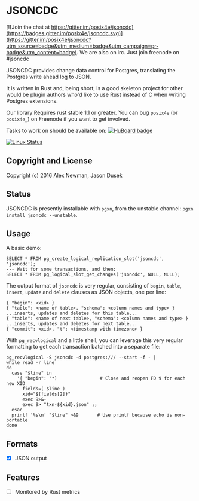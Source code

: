 JSONCDC
=======

[![Join the chat at https://gitter.im/posix4e/jsoncdc](https://badges.gitter.im/posix4e/jsoncdc.svg)](https://gitter.im/posix4e/jsoncdc?utm_source=badge&utm_medium=badge&utm_campaign=pr-badge&utm_content=badge). We are also on irc. Just join freenode
on #jsoncdc

JSONCDC provides change data control for Postgres, translating the Postgres
write ahead log to JSON.

It is written in Rust and, being short, is a good skeleton project for other
would be plugin authors who'd like to use Rust instead of C when writing
Postgres extensions.

Our library Requires rust stable 1.1 or greater.  You can bug `posix4e` (or
`posix4e_`) on Freenode if you want to get involved.

Tasks to work on should be available on:
[![HuBoard
badge](http://img.shields.io/badge/Hu-Board-7965cc.svg)](https://huboard.com/posix4e/jsoncdc)

[![Linux
Status](https://travis-ci.org/posix4e/jsoncdc.svg?branch=master)](https://travis-ci.org/posix4e/jsoncdc)


Copyright and License
---------------------

Copyright (c) 2016 Alex Newman, Jason Dusek


Status
------

JSONCDC is presently installable with `pgxn`, from the unstable channel:
`pgxn install jsoncdc --unstable`.


Usage
-----

A basic demo:

    SELECT * FROM pg_create_logical_replication_slot('jsoncdc', 'jsoncdc');
    --- Wait for some transactions, and then:
    SELECT * FROM pg_logical_slot_get_changes('jsoncdc', NULL, NULL);

The output format of `jsoncdc` is very regular, consisting of `begin`,
`table`, `insert`, `update` and `delete` clauses as JSON objects, one per line:

    { "begin": <xid> }
    { "table": <name of table>, "schema": <column names and type> }
    ...inserts, updates and deletes for this table...
    { "table": <name of next table>, "schema": <column names and type> }
    ...inserts, updates and deletes for next table...
    { "commit": <xid>, "t": <timestamp with timezone> }

With `pg_recvlogical` and a little shell, you can leverage this very regular
formatting to get each transaction batched into a separate file:

    pg_recvlogical -S jsoncdc -d postgres:/// --start -f - |
    while read -r line
    do
      case "$line" in
        '{ "begin": '*)                # Close and reopen FD 9 for each new XID
          fields=( $line )
          xid="${fields[2]}"
          exec 9>&-
          exec 9> "txn-${xid}.json" ;;
      esac
      printf '%s\n' "$line" >&9       # Use printf because echo is non-portable
    done


Formats
-------

- [x] JSON output

Features
--------

- [ ] Monitored by Rust metrics
